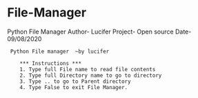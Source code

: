 # File-Manager


Python File Manager
Author- Lucifer
Project- Open source
Date- 09/08/2020



     Python File manager  ~by lucifer

        *** Instructions ***
        1. Type full File name to read file contents
        2. Type full Directory name to go to directory
        3. Type .. to go to Parent directory
        4. Type False to exit File Manager.

